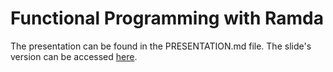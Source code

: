 # Functional Programming with Ramda

The presentation can be found in the PRESENTATION.md file. The slide's version can be accessed [here](https://www.swipe.to/52622q91a1zc0xv).